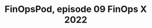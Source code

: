 ---
title: FinOpsPod, episode 09 FinOps X 2022
description: The first annual FinOps X conference was held in Austin, TX in June. Joe & Stacy wrap it up and talk about the Ballroom B Wolfpack and the rest of our amazing community that showed up and embraced being together at the first FinOps conference. Includes interviews with Eli Mansoor, Dieter Matzion, Aaron Edell, Mike Eisenstien, Alee Whitman, Dann Berg, Michelle Dupuis and many more!
date-added: Jul 2022
type: Podcast
source: Foundation Contribution
label: 
cloud-provider: 
  - Multi-Cloud
link: https://finopspod.captivate.fm/episode/finops-x-2022
permalink: /resources/not-here/
weight: 20
listing: true
---